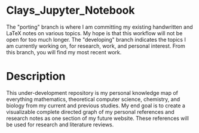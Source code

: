 # Clays_Jupyter_Notebook
The "porting" branch is where I am committing my existing handwritten and LaTeX notes on various topics. My hope is that this workflow will not be open for too much longer. The "developing" branch indicates the topics I am currently working on, for research, work, and personal interest. From this branch, you will find my most recent work. 

# Description
This under-development repository is my personal knowledge map of everything mathematics, theoretical computer science, chemistry, and biology from my current and previous studies. My end goal is to create a visualizable complete directed graph of my personal references and research notes as one section of my future website. These references will be used for research and literature reviews. 
